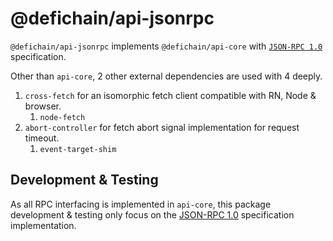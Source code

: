 # @defichain/api-jsonrpc

`@defichain/api-jsonrpc` implements `@defichain/api-core`
with [`JSON-RPC 1.0`](https://www.jsonrpc.org/specification_v1) specification.

Other than `api-core`, 2 other external dependencies are used with 4 deeply.

1. `cross-fetch` for an isomorphic fetch client compatible with RN, Node & browser.
    1. `node-fetch`
2. `abort-controller` for fetch abort signal implementation for request timeout.
    1. `event-target-shim`

## Development & Testing

As all RPC interfacing is implemented in `api-core`, this package development & testing only focus on the
[JSON-RPC 1.0](https://www.jsonrpc.org/specification_v1) specification implementation.
